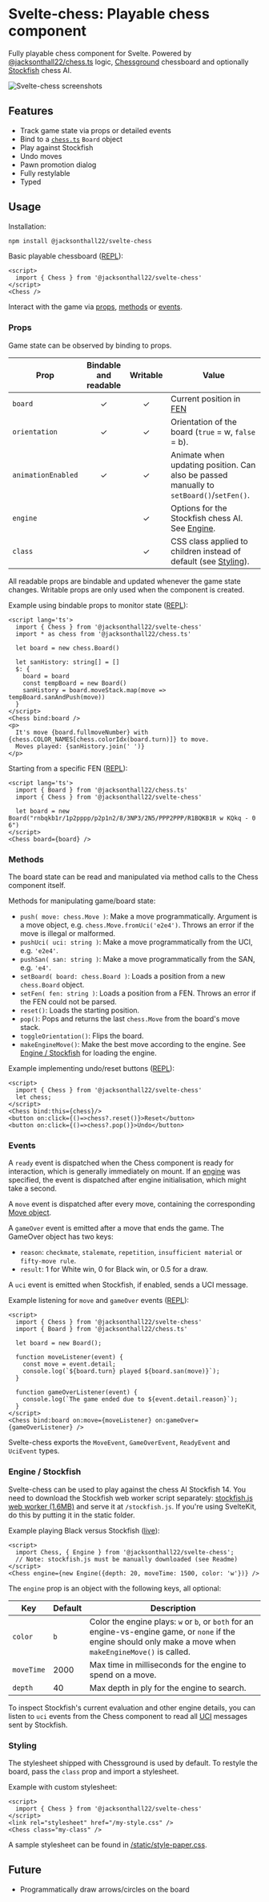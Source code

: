 # Svelte-chess: Playable chess component 

Fully playable chess component for Svelte.
Powered by
[@jacksonthall22/chess.ts](https://www.npmjs.com/package/@jacksonthall22/chess.ts) logic,
[Chessground](https://github.com/lichess-org/chessground) chessboard
and optionally [Stockfish](https://github.com/official-stockfish/Stockfish) chess AI.

![Svelte-chess screenshots](https://github.com/gtim/svelte-chess/blob/main/static/screenshot.png?raw=true)

## Features

* Track game state via props or detailed events
* Bind to a [`chess.ts`](https://www.npmjs.com/package/@jacksonthall22/chess.ts) `Board` object
* Play against Stockfish
* Undo moves
* Pawn promotion dialog
* Fully restylable
* Typed

## Usage 

Installation:

```sh
npm install @jacksonthall22/svelte-chess
```

Basic playable chessboard ([REPL](https://svelte.dev/repl/b1a489538165489aa2720a65b476a58b?version=3.59.1)):

```svelte
<script>
  import { Chess } from '@jacksonthall22/svelte-chess'
</script>    
<Chess />
```

Interact with the game via [props](#props), [methods](#methods) or [events](#events).

### Props

Game state can be observed by binding to props. 

| Prop               | Bindable and readable | Writable | Value                                                                                    |
| ------------------ | :-------------------: | :------: | -----------------------------------------------------------------------------------------|
| `board`            |           ✓           |    ✓     | Current position in [FEN](https://www.chessprogramming.org/Forsyth-Edwards_Notation)    |
| `orientation`      |           ✓           |    ✓     | Orientation of the board (`true` = w, `false` = b).                                     |
| `animationEnabled` |           ✓           |    ✓     | Animate when updating position. Can also be passed manually to `setBoard()`/`setFen()`. |
| `engine`           |                       |    ✓     | Options for the Stockfish chess AI. See [Engine](#engine--stockfish).                   |
| `class`            |                       |    ✓     | CSS class applied to children instead of default (see [Styling](#styling)).             |

All readable props are bindable and updated whenever the game state changes.
Writable props are only used when the component is created.

Example using bindable props to monitor state ([REPL](https://svelte.dev/repl/d0ec69dde1f84390ac8b4d5746db9505?version=3.59.1)):

```svelte
<script lang='ts'>
  import { Chess } from '@jacksonthall22/svelte-chess'
  import * as chess from '@jacksonthall22/chess.ts'

  let board = new chess.Board()

  let sanHistory: string[] = []
  $: {
    board = board
    const tempBoard = new Board()
    sanHistory = board.moveStack.map(move => tempBoard.sanAndPush(move))
  }
</script>
<Chess bind:board />
<p>
  It's move {board.fullmoveNumber} with {chess.COLOR_NAMES[chess.colorIdx(board.turn)]} to move.
  Moves played: {sanHistory.join(' ')}
</p>
```

Starting from a specific FEN ([REPL](https://svelte.dev/repl/ebce18a71d774b2db987abc71f45648a?version=3.59.1)):

```svelte
<script lang='ts'>
  import { Board } from '@jacksonthall22/chess.ts'
  import { Chess } from '@jacksonthall22/svelte-chess'

  let board = new Board("rnbqkb1r/1p2pppp/p2p1n2/8/3NP3/2N5/PPP2PPP/R1BQKB1R w KQkq - 0 6")
</script>
<Chess board={board} />
```

### Methods

The board state can be read and manipulated via method calls to the Chess component itself. 


Methods for manipulating game/board state:

* `push( move: chess.Move )`: Make a move programmatically. Argument is a move object, e.g. `chess.Move.fromUci('e2e4')`. Throws an error if the move is illegal or malformed.
* `pushUci( uci: string )`: Make a move programmatically from the UCI, e.g. `'e2e4'`.
* `pushSan( san: string )`: Make a move programmatically from the SAN, e.g. `'e4'`.
* `setBoard( board: chess.Board )`: Loads a position from a new `chess.Board` object.
* `setFen( fen: string )`: Loads a position from a FEN. Throws an error if the FEN could not be parsed.
* `reset()`: Loads the starting position.
* `pop()`: Pops and returns the last `chess.Move` from the board's move stack.
* `toggleOrientation()`: Flips the board.
* `makeEngineMove()`: Make the best move according to the engine. See [Engine / Stockfish](#engine--stockfish) for loading the engine.

Example implementing undo/reset buttons ([REPL](https://svelte.dev/repl/7dd7b6454b12466e90ac78a842151311?version=3.59.1)):

```svelte
<script>
  import { Chess } from '@jacksonthall22/svelte-chess'
  let chess;
</script>    
<Chess bind:this={chess}/>
<button on:click={()=>chess?.reset()}>Reset</button>
<button on:click={()=>chess?.pop()}>Undo</button>
```

### Events

A `ready` event is dispatched when the Chess component is ready for interaction,
which is generally immediately on mount. If an [engine](#engine--stockfish) was
specified, the event is dispatched after engine initialisation, which might take
a second.

A `move` event is dispatched after every move, containing the corresponding [Move object](#move).

A `gameOver` event is emitted after a move that ends the game. The GameOver object has two keys:
* `reason`: `checkmate`, `stalemate`, `repetition`, `insufficient material` or `fifty-move rule`.
* `result`: 1 for White win, 0 for Black win, or 0.5 for a draw.

A `uci` event is emitted when Stockfish, if enabled, sends a UCI message.

Example listening for `move` and `gameOver` events ([REPL](https://svelte.dev/repl/6fc2874d1a594d76aede4834722e4f83?version=3.59.1)):

```svelte
<script>
  import { Chess } from '@jacksonthall22/svelte-chess'
  import { Board } from '@jacksonthall22/chess.ts'
  
  let board = new Board();

  function moveListener(event) {
    const move = event.detail;
    console.log(`${board.turn} played ${board.san(move)}`);
  }

  function gameOverListener(event) {
    console.log(`The game ended due to ${event.detail.reason}`);
  }
</script>
<Chess bind:board on:move={moveListener} on:gameOver={gameOverListener} />
```

Svelte-chess exports the `MoveEvent`, `GameOverEvent`, `ReadyEvent` and `UciEvent` types.

### Engine / Stockfish

Svelte-chess can be used to play against the chess AI Stockfish 14. You need to download the Stockfish web worker script separately: [stockfish.js web worker (1.6MB)](https://raw.githubusercontent.com/gtim/svelte-chess/stockfish/static/stockfish.js) and serve it at `/stockfish.js`. If you're using SvelteKit, do this by putting it in the static folder.

Example playing Black versus Stockfish ([live](https://gtim.github.io/svelte-chess/stockfish)):

```svelte
<script>
  import Chess, { Engine } from '@jacksonthall22/svelte-chess';
  // Note: stockfish.js must be manually downloaded (see Readme)
</script>
<Chess engine={new Engine({depth: 20, moveTime: 1500, color: 'w'})} />
```

The `engine` prop is an object with the following keys, all optional:

| Key         | Default | Description                                                                 |
| ----------- | ------- | --------------------------------------------------------------------------- |
| `color`     | `b`     | Color the engine plays: `w` or `b`, or `both` for an engine-vs-engine game, or `none` if the engine should only make a move when `makeEngineMove()` is called. | 
| `moveTime`  | 2000    | Max time in milliseconds for the engine to spend on a move.                 |
| `depth`     | 40      | Max depth in ply for the engine to search.                                  |

To inspect Stockfish's current evaluation and other engine details, you can listen to `uci` events from the Chess component to read all [UCI](https://www.chessprogramming.org/UCI) messages sent by Stockfish.

### Styling

The stylesheet shipped with Chessground is used by default. To restyle the 
board, pass the `class` prop and import a stylesheet.

Example with custom stylesheet:

```svelte
<script>
  import { Chess } from '@jacksonthall22/svelte-chess'
</script>
<link rel="stylesheet" href="/my-style.css" />
<Chess class="my-class" />
```

A sample stylesheet can be found in [/static/style-paper.css](https://github.com/gtim/svelte-chess/blob/main/static/style-paper.css).

## Future

* Programmatically draw arrows/circles on the board
